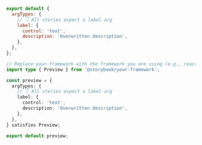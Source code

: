 ```js filename=".storybook/preview.js" renderer="common" language="js"
export default {
  argTypes: {
    // 👇 All stories expect a label arg
    label: {
      control: 'text',
      description: 'Overwritten description',
    },
  },
};
```

```ts filename=".storybook/preview.ts" renderer="common" language="ts"
// Replace your-framework with the framework you are using (e.g., react-vite, vue3-vite, angular, etc.)
import type { Preview } from '@storybook/your-framework';

const preview = {
  argTypes: {
    // 👇 All stories expect a label arg
    label: {
      control: 'text',
      description: 'Overwritten description',
    },
  },
} satisfies Preview;

export default preview;
```
